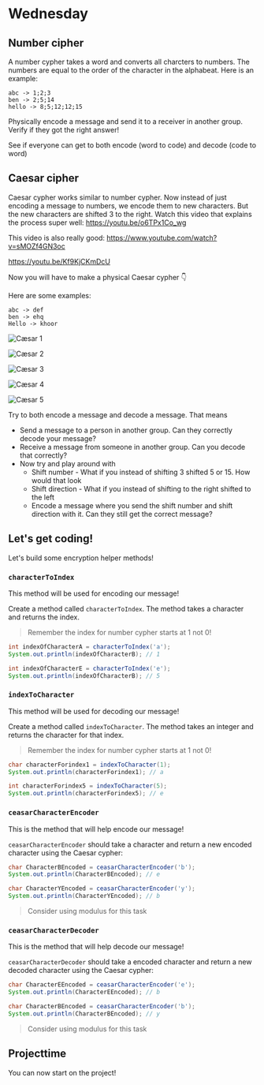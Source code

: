 # Wednesday



## Number cipher

A number cypher takes a word and converts all charcters to numbers. The numbers are equal to the order of the character in the alphabeat. Here is an example:

```
abc -> 1;2;3
ben -> 2;5;14
hello -> 8;5;12;12;15
```

Physically encode a message and send it to a receiver in another group. Verify if they got the right answer!

See if everyone can get to both encode (word to code) and decode (code to word)



## Caesar cipher

Caesar cypher works similar to number cypher. Now instead of just encoding a message to numbers, we encode them to new characters. But the new characters are shifted 3 to the right. Watch this video that explains the process super well: https://youtu.be/o6TPx1Co_wg

This video is also really good: https://www.youtube.com/watch?v=sMOZf4GN3oc

https://youtu.be/Kf9KjCKmDcU

Now you will have to make a physical Caesar cypher 👇

Here are some examples:

```
abc -> def
ben -> ehq
Hello -> khoor
```



![Cæsar 1](../../../cæsar-1.png)

![Cæsar 2](../../../cæsar-2.png)

![Cæsar 3](../../../cæsar-3.png)

![Cæsar 4](../../../cæsar4.png)

![Cæsar 5](../../../cæsar-5.png)

Try to both encode a message and decode a message. That means

- Send a message to a person in another group. Can they correctly decode your message?
- Receive a message from someone in another group. Can you decode that correctly?
- Now try and play around with
  - Shift number - What if you instead of shifting 3 shifted 5 or 15. How would that look
  - Shift direction - What if you instead of shifting to the right shifted to the left
  - Encode a message where you send the shift number and shift direction with it. Can they still get the correct message?





## Let's get coding!

Let's build some encryption helper methods!



### `characterToIndex`

This method will be used for encoding our message!

Create a method called `characterToIndex`. The method takes a character and returns the index. 

> Remember the index for number cypher starts at 1 not 0!

```java
int indexOfCharacterA = characterToIndex('a');
System.out.println(indexOfCharacterB); // 1

int indexOfCharacterE = characterToIndex('e');
System.out.println(indexOfCharacterB); // 5
```



### `indexToCharacter`

This method will be used for decoding our message!

Create a method called `indexToCharacter`. The method takes an integer and returns the character for that index. 

> Remember the index for number cypher starts at 1 not 0!

```java
char characterForindex1 = indexToCharacter(1);
System.out.println(characterForindex1); // a

int characterForindex5 = indexToCharacter(5);
System.out.println(characterForindex5); // e
```



### `ceasarCharacterEncoder`

This is the method that will help encode our message!

`ceasarCharacterEncoder` should take a character and return a new encoded character using the Caesar cypher:

```java
char CharacterBEncoded = ceasarCharacterEncoder('b');
System.out.println(CharacterBEncoded); // e

char CharacterYEncoded = ceasarCharacterEncoder('y');
System.out.println(CharacterYEncoded); // b
```

> Consider using modulus for this task



### `ceasarCharacterDecoder`

This is the method that will help decode our message!

`ceasarCharacterDecoder` should take a encoded character and return a new decoded character using the Caesar cypher:

```java
char CharacterEEncoded = ceasarCharacterEncoder('e');
System.out.println(CharacterEEncoded); // b

char CharacterBEncoded = ceasarCharacterEncoder('b');
System.out.println(CharacterBEncoded); // y
```

> Consider using modulus for this task



## Projecttime

You can now start on the project!





